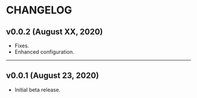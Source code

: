 # CHANGELOG


## v0.0.2 (August XX, 2020)

- Fixes.
- Enhanced configuration.


---


## v0.0.1 (August 23, 2020)

- Initial beta release. 
